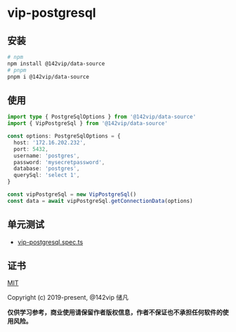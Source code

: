 # vip-postgresql
## 安装

```bash
# npm
npm install @142vip/data-source
# pnpm
pnpm i @142vip/data-source
```

## 使用

```ts
import type { PostgreSqlOptions } from '@142vip/data-source'
import { VipPostgreSql } from '@142vip/data-source'

const options: PostgreSqlOptions = {
  host: '172.16.202.232',
  port: 5432,
  username: 'postgres',
  password: 'mysecretpassword',
  database: 'postgres',
  querySql: 'select 1',
}

const vipPostgreSql = new VipPostgreSql()
const data = await vipPostgreSql.getConnectionData(options)
```

## 单元测试

- [vip-postgresql.spec.ts](../../test/sql/vip-postgresql.spec.ts)

## 证书

[MIT](https://opensource.org/license/MIT)

Copyright (c) 2019-present, @142vip 储凡

**仅供学习参考，商业使用请保留作者版权信息，作者不保证也不承担任何软件的使用风险。**
